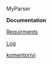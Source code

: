 MyParser


**Documentation**

[Requirments](documentation/requirments.txt)





[Log](laskarit/viikko1/gitlog.txt)

[komentorivi](laskarit/viikko1/komentorivi.txt)
